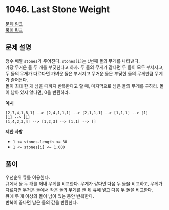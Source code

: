 # 1046. Last Stone Weight
[문제 링크](https://leetcode.com/problems/last-stone-weight/ )  
[풀이 링크](LC1046.java )  

## 문제 설명
정수 배열 `stones`가 주어진다. `stones[i]`는 `i`번째 돌의 무게를 나타낸다.  
가장 무거운 돌 두 개를 부딪친다고 하자. 두 돌의 무게가 같다면 두 돌이 모두 부서지고, 두 돌의 무게가 다르다면 가벼운 돌은 부서지고 무거운 돌은 부딪힌 돌의 무게만큼 무게가 줄어든다.  
돌이 최대 한 개 남을 때까지 반복한다고 할 때, 마지막으로 남은 돌의 무게를 구하라. 돌이 남아 있지 않다면, 0을 반환하라.  

**예시**
```
[2,7,4,1,8,1] --> [2,4,1,1,1] --> [2,1,1,1] --> [1,1,1] --> [1]
[1] --> [1]
[1,4,2,3,4] --> [1,2,3] --> [1,1] --> []
```

**제한 사항**  
* `1 <= stones.length <= 30`  
* `1 <= stones[i] <= 1,000`  

## 풀이
우선순위 큐를 이용한다.  
큐에서 돌 두 개를 꺼내 무게를 비교한다. 무게가 같다면 다음 두 돌을 비교하고, 무게가 다르다면 무거운 돌에서 작은 돌의 무게를 뺀 뒤 큐에 넣고 다음 두 돌을 비교한다.  
큐에 두 개 이상의 돌이 남아 있는 동안 반복한다.  
반복이 끝나면 남은 돌의 값을 반환한다.  
